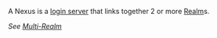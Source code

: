 A Nexus is a [login server](Login-Server) that links together 2 or more [Realm](Realm)s.

_See [Multi-Realm](Multi-Realm)_
